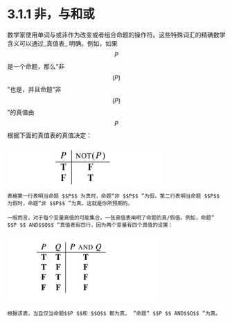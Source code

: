# 3.1.1 非，与和或

数学家使用单词与或非作为改变或者组合命题的操作符。这些特殊词汇的精确数学含义可以通过_真值表_ 明确。例如，如果 $$P$$ 是一个命题，那么“非 $$(P)$$ ”也是，并且命题“非 $$(P)$$ ”的真值由 $$P$$ 根据下面的真值表的真值决定：  

![&#x6CA1;&#x6709;&#x627E;&#x5230;&#x5982;&#x4F55;&#x5728;gitbook&#x521B;&#x5EFA;&#x771F;&#x503C;&#x8868;&#xFF0C;&#x622A;&#x56FE;&#x66FF;&#x4EE3;](../../../.gitbook/assets/image%20%282%29.png)

    表格第一行表明当命题 $$P$$ 为真时，命题“非 $$P$$ ”为假。第二行表明当命题 $$P$$ 为假时，命题“非 $$P$$ ”为真。这就是你所预期的。

    一般而言，对于每个变量真值的可能集合，一张真值表阐明了命题的真/假值。例如，命题“ $$P $$ AND$$Q$$ ”真值表有四行，因为两个变量有四个真值的设置：

![&#x6CA1;&#x6709;&#x627E;&#x5230;&#x5982;&#x4F55;&#x5728;gitbook&#x521B;&#x5EFA;&#x771F;&#x503C;&#x8868;&#xFF0C;&#x622A;&#x56FE;&#x66FF;&#x4EE3;](../../../.gitbook/assets/image%20%284%29.png)

    根据该表，当且仅当命题$$P $$和 $$Q$$ 都为真， ”命题“ $$P $$ AND$$Q$$ ”为真。

